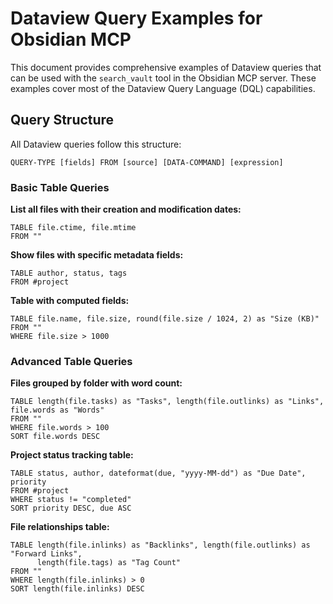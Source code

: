 # Dataview Query Examples for Obsidian MCP

This document provides comprehensive examples of Dataview queries that can be used with the `search_vault` tool in the Obsidian MCP server. These examples cover most of the Dataview Query Language (DQL) capabilities.

## Query Structure

All Dataview queries follow this structure:
```
QUERY-TYPE [fields] FROM [source] [DATA-COMMAND] [expression]
```

### Basic Table Queries

**List all files with their creation and modification dates:**
```dataview
TABLE file.ctime, file.mtime
FROM ""
```

**Show files with specific metadata fields:**
```dataview
TABLE author, status, tags
FROM #project
```

**Table with computed fields:**
```dataview
TABLE file.name, file.size, round(file.size / 1024, 2) as "Size (KB)"
FROM ""
WHERE file.size > 1000
```

### Advanced Table Queries

**Files grouped by folder with word count:**
```dataview
TABLE length(file.tasks) as "Tasks", length(file.outlinks) as "Links", file.words as "Words"
FROM ""
WHERE file.words > 100
SORT file.words DESC
```

**Project status tracking table:**
```dataview
TABLE status, author, dateformat(due, "yyyy-MM-dd") as "Due Date", priority
FROM #project
WHERE status != "completed"
SORT priority DESC, due ASC
```

**File relationships table:**
```dataview
TABLE length(file.inlinks) as "Backlinks", length(file.outlinks) as "Forward Links",
      length(file.tags) as "Tag Count"
FROM ""
WHERE length(file.inlinks) > 0
SORT length(file.inlinks) DESC
```